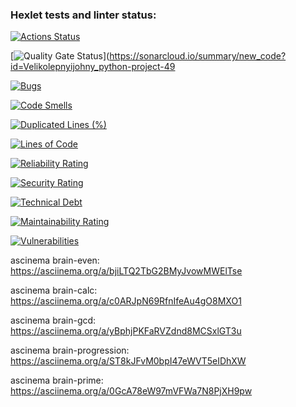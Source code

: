 ### Hexlet tests and linter status:
[![Actions Status](https://github.com/Velikolepnyijohny/python-project-49/actions/workflows/hexlet-check.yml/badge.svg)](https://github.com/Velikolepnyijohny/python-project-49/actions)

[![Quality Gate Status](https://sonarcloud.io/api/project_badges/measure?project=Velikolepnyijohny_python-project-49&metric=alert_status)](https://sonarcloud.io/summary/new_code?id=Velikolepnyijohny_python-project-49

[![Bugs](https://sonarcloud.io/api/project_badges/measure?project=Velikolepnyijohny_python-project-49&metric=bugs)](https://sonarcloud.io/summary/new_code?id=Velikolepnyijohny_python-project-49)

[![Code Smells](https://sonarcloud.io/api/project_badges/measure?project=Velikolepnyijohny_python-project-49&metric=code_smells)](https://sonarcloud.io/summary/new_code?id=Velikolepnyijohny_python-project-49)
                

[![Duplicated Lines (%)](https://sonarcloud.io/api/project_badges/measure?project=Velikolepnyijohny_python-project-49&metric=duplicated_lines_density)](https://sonarcloud.io/summary/new_code?id=Velikolepnyijohny_python-project-49)                              



[![Lines of Code](https://sonarcloud.io/api/project_badges/measure?project=Velikolepnyijohny_python-project-49&metric=ncloc)](https://sonarcloud.io/summary/new_code?id=Velikolepnyijohny_python-project-49)
                  

[![Reliability Rating](https://sonarcloud.io/api/project_badges/measure?project=Velikolepnyijohny_python-project-49&metric=reliability_rating)](https://sonarcloud.io/summary/new_code?id=Velikolepnyijohny_python-project-49)


[![Security Rating](https://sonarcloud.io/api/project_badges/measure?project=Velikolepnyijohny_python-project-49&metric=security_rating)](https://sonarcloud.io/summary/new_code?id=Velikolepnyijohny_python-project-49)


[![Technical Debt](https://sonarcloud.io/api/project_badges/measure?project=Velikolepnyijohny_python-project-49&metric=sqale_index)](https://sonarcloud.io/summary/new_code?id=Velikolepnyijohny_python-project-49)


[![Maintainability Rating](https://sonarcloud.io/api/project_badges/measure?project=Velikolepnyijohny_python-project-49&metric=sqale_rating)](https://sonarcloud.io/summary/new_code?id=Velikolepnyijohny_python-project-49)

[![Vulnerabilities](https://sonarcloud.io/api/project_badges/measure?project=Velikolepnyijohny_python-project-49&metric=vulnerabilities)](https://sonarcloud.io/summary/new_code?id=Velikolepnyijohny_python-project-49)


ascinema brain-even:
	https://asciinema.org/a/bjiLTQ2TbG2BMyJvowMWElTse


ascinema brain-calc:
	https://asciinema.org/a/c0ARJpN69RfnIfeAu4gO8MXO1

ascinema brain-gcd:
	https://asciinema.org/a/yBphjPKFaRVZdnd8MCSxlGT3u

ascinema brain-progression:
	https://asciinema.org/a/ST8kJFvM0bpI47eWVT5eIDhXW

ascinema brain-prime:
	https://asciinema.org/a/0GcA78eW97mVFWa7N8PjXH9pw
